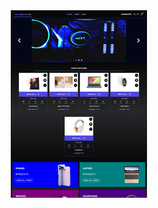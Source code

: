 <div class="container">
  <img class="wideImage" src="./public/images/readme/readme.png" alt="Wide Image">
</div>

<style>
  .container {
    width: 80%;
    margin: auto;
    overflow: hidden;
    height: 300px; /* Adjust the container height as needed */
    position: relative;
  }
  
  .wideImage {
    width: auto;
    height: auto;
    transition: transform 1s ease; /* Adjust the transition duration and timing function as needed */
  }

  .container:hover .wideImage {
    transform: translateY(-100%);
  }
</style>